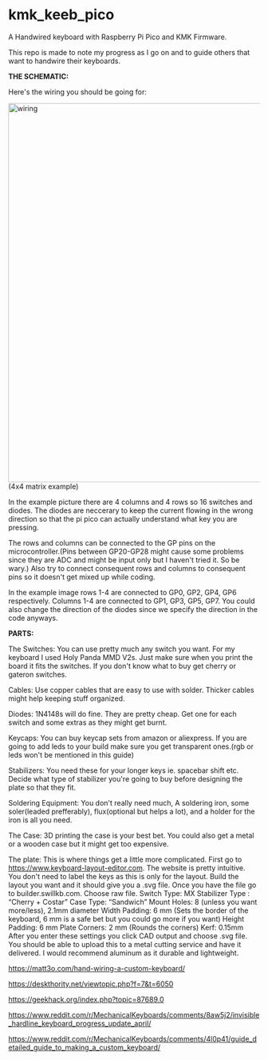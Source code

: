 # kmk_keeb_pico
A Handwired keyboard with Raspberry Pi Pico and KMK Firmware.

This repo is made to note my progress as I go on and to guide others that want to handwire their keyboards.

**THE SCHEMATIC:**

Here's the wiring you should be going for:


<img width="1010" height="758" alt="wiring" src="https://github.com/user-attachments/assets/a79d5dad-cdfc-4ac3-9a79-758d745a60ff" />
(4x4 matrix example)


In the example picture there are 4 columns and 4 rows so 16 switches and diodes. The diodes are neccerary to keep the current flowing in the wrong direction so that the pi pico can actually understand what key you are pressing. 

The rows and columns can be connected to the GP pins on the microcontroller.(Pins between GP20-GP28 might cause some problems since they are ADC and might be input only but I haven't tried it. So be wary.) Also try to connect consequent rows and columns to consequent pins so it doesn't get mixed up while coding. 

In the example image rows 1-4 are connected to GP0, GP2, GP4, GP6 respectively. Columns 1-4 are connected to GP1, GP3, GP5, GP7. You could also change the direction of the diodes since we specify the direction in the code anyways.


**PARTS:**

The Switches: You can use pretty much any switch you want. For my keyboard I used Holy Panda MMD V2s. Just make sure when you print the board it fits the switches. If you don't know what to buy get cherry or gateron switches.

Cables: Use copper cables that are easy to use with solder. Thicker cables might help keeping stuff organized.

Diodes: 1N4148s will do fine. They are pretty cheap. Get one for each switch and some extras as they might get burnt.

Keycaps: You can buy keycap sets from amazon or aliexpress. If you are going to add leds to your build make sure you get transparent ones.(rgb or leds won't be mentioned in this guide)

Stabilizers: You need these for your longer keys ie. spacebar shift etc. Decide what type of stabilizer you're going to buy before designing the plate so that they fit.

Soldering Equipment: You don't really need much, A soldering iron, some soler(leaded prefferably), flux(optional but helps a lot), and a holder for the iron is all you need.

The Case: 3D printing the case is your best bet. You could also get a metal or a wooden case but it might get too expensive.

The plate: This is where things get a little more complicated. First go to https://www.keyboard-layout-editor.com. The website is pretty intuitive. You don't need to label the keys as this is only for the layout. Build the layout you want and it should give you a .svg file. Once you have the file go to builder.swillkb.com. Choose raw file. 
Switch Type: MX
Stabilizer Type : “Cherry + Costar”
Case Type: “Sandwich”
Mount Holes: 8 (unless you want more/less), 2.1mm diameter
Width Padding: 6 mm (Sets the border of the keyboard, 6 mm is a safe bet but you could go more if you want)
Height Padding: 6 mm
Plate Corners: 2 mm (Rounds the corners)
Kerf: 0.15mm
After you enter these settings you click CAD output and choose .svg file. You should be able to upload this to a metal cutting service and have it delivered. I would recommend aluminum as it durable and lightweight.



https://matt3o.com/hand-wiring-a-custom-keyboard/

https://deskthority.net/viewtopic.php?f=7&t=6050

https://geekhack.org/index.php?topic=87689.0

https://www.reddit.com/r/MechanicalKeyboards/comments/8aw5j2/invisible_hardline_keyboard_progress_update_april/

https://www.reddit.com/r/MechanicalKeyboards/comments/4l0p41/guide_detailed_guide_to_making_a_custom_keyboard/
